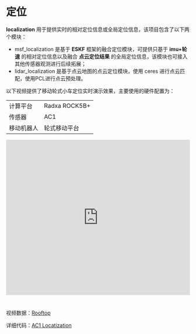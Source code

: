 # 定位  
**localization** 用于提供实时的相对定位信息或全局定位信息，该项目包含了以下两个模块： 
- msf_localization 是基于 **ESKF** 框架的融合定位模块，可提供只基于 **imu+轮速** 的相对定位信息以及融合 **点云定位结果** 的全局定位信息，该模块也可接入其他传感器观测进行后续拓展；
- lidar_localization 是基于点云地图的点云定位模块，使用 ceres 进行点云匹配，使用PCL进行点云预处理。  

以下视频提供了移动轮式小车定位实时演示效果，主要使用的硬件配置为：  

<table class="docutils align-default">
    <tbody>
        <tr class="row-even">
            <td>计算平台</td>
            <td>Radxa ROCK5B+</td>
        </tr>
        <tr class="row-odd">
            <td>传感器</td>
            <td>AC1</td>
        </tr>
        <tr class="row-even">
            <td>移动机器人</td>
            <td>轮式移动平台</td>
        </tr>
    </tbody>
</table>  
<iframe style="margin-bottom: 24px;" width="100%" height="424" src="https://cdn.robosense.cn/AC_wiki/localization_demo.mp4" frameborder="0" allowfullscreen></iframe>  

视频数据：[Rooftop](https://cdn.robosense.cn/AC_wiki/localization_demo.zip)  

详细代码：[AC1 Locatization](http://gitlab.robosense.cn/super_sensor_sdk/ros2_sdk/localization)  